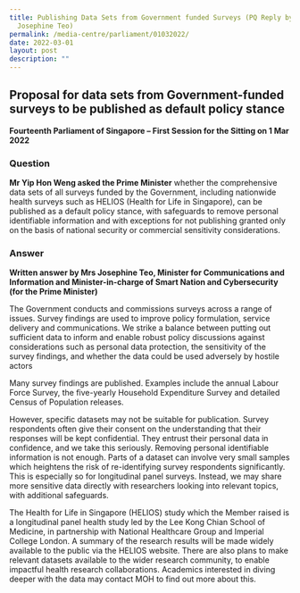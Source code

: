 ```yaml
---
title: Publishing Data Sets from Government funded Surveys (PQ Reply by Minister
  Josephine Teo)
permalink: /media-centre/parliament/01032022/
date: 2022-03-01
layout: post
description: ""
---
```

## Proposal for data sets from Government-funded surveys to be published as default policy stance

**Fourteenth Parliament of Singapore – First Session for the Sitting on 1 Mar 2022**

### Question

**Mr Yip Hon Weng asked the Prime Minister** whether the comprehensive data sets of all surveys funded by the Government, including nationwide health surveys such as HELIOS (Health for Life in Singapore), can be published as a default policy stance, with safeguards to remove personal identifiable information and with exceptions for not publishing granted only on the basis of national security or commercial sensitivity considerations.


### Answer


**Written answer by Mrs Josephine Teo, Minister for Communications and Information and Minister-in-charge of Smart Nation and Cybersecurity (for the Prime Minister)**

The Government conducts and commissions surveys across a range of issues. Survey findings are used to improve policy formulation, service delivery and communications. We strike a balance between putting out sufficient data to inform and enable robust policy discussions against considerations such as personal data protection, the sensitivity of the survey findings, and whether the data could be used adversely by hostile actors

Many survey findings are published. Examples include the annual Labour Force Survey, the five-yearly Household Expenditure Survey and detailed Census of Population releases. 

However, specific datasets may not be suitable for publication. Survey respondents often give their consent on the understanding that their responses will be kept confidential. They entrust their personal data in confidence, and we take this seriously. Removing personal identifiable information is not enough. Parts of a dataset can involve very small samples which heightens the risk of re-identifying survey respondents significantly.  This is especially so for longitudinal panel surveys. Instead, we may share more sensitive data directly with researchers looking into relevant topics, with additional safeguards.

The Health for Life in Singapore (HELIOS) study which the Member raised is a longitudinal panel health study led by the Lee Kong Chian School of Medicine, in partnership with National Healthcare Group and Imperial College London. A summary of the research results will be made widely available to the public via the HELIOS website. There are also plans to make relevant datasets available to the wider research community, to enable impactful health research collaborations. Academics interested in diving deeper with the data may contact MOH to find out more about this.